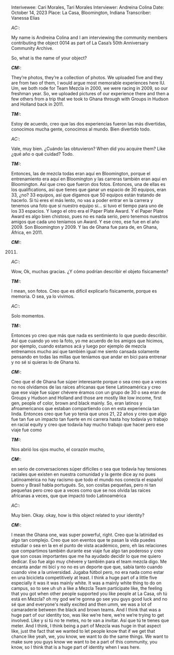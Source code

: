 Interivewee: Cari Morales, Tari Morales
Interviewer: Andreina Colina
Date: October 14, 2023
Place: La Casa, Bloomington, Indiana
Transcriber: Vanessa Elias

*AC:*:  

My name is Andreina Colina and I am interviewing the community members contributing the object 0014 as part of La Casa’s 50th Anniversary Community Archive.  

So, what is the name of your object?  

 

***CM:***:  

They’re photos, they’re a collection of photos. We uploaded five and they are from two of them, I would argue most memorable experiences here IU. Um, we both rode for Team Mezcla in 2000, we were racing in 2009, so our freshman year. So, we uploaded pictures of our experience there and then a few others from a trip that we took to Ghana through with Groups in Hudson and Holland back in 2011. 

 

***TM:***:  

 
Estoy de acuerdo, creo que las dos experiencias fueron las más divertidas, conocimos mucha gente, conocimos al mundo. Bien divertido todo.  

 

*AC:*:  

Vale, muy bien. ¿Cuándo las obtuvieron? When did you acquire them? Like ¿qué año o qué cuidad? Todo. 

 

***TM:***: 

Entonces, las de mezcla todas eran aquí en Bloomington, porque el entrenamiento era aquí en Bloomington y las carreras también eran aquí en Bloomington. Así que creo que fueron dos fotos. Entonces, una de ellas es los qualifications, así que tienes que ganar un espacio de 30 equipos, eran 33, ¿no? 33 equipos, así que digamos que 50 equipos están tratando de hacerlo. Si tú eres el más lento, no vas a poder entrar en la carrera y tenemos una foto que sí nuestro equipo sí... si tuvo el tiempo para uno de los 33 espacios. Y luego el otro era el Paper Plate Award. Y el Paper Plate Award es algo bien chistoso, pues no es nada serio, pero tenemos nuestros amigos que cada uno teníamos un Award. Y ese creo, ese fue en el año 2009. Son Bloomington y 2009. Y las de Ghana fue para de, en Ghana, África, en 2011.  

 

***CM:***:  

2011.  

 

*AC:*:  

Wow, Ok, muchas gracias. ¿Y cómo podrían describir el objeto físicamente?  

 

***TM:***: 

I mean, son fotos. Creo que es difícil explicarlo físicamente, porque es memoria. O sea, ya lo vivimos.  

 

*AC:*:  

Solo momentos.  

 

***TM:***: 

Entonces yo creo que más que nada es sentimiento lo que puedo describir. Así que cuando yo veo la foto, yo me acuerdo de los amigos que hicimos, por ejemplo, cuando estamos acá y luego por ejemplo de mezcla entrenamos mucho así que también igual me siento cansada solamente pensando en todas las millas que teníamos que andar en bici para entrenar y no sé si quieras lo de Ghana tú.  

 

***CM:***:  

Creo que el de Ghana fue súper interesante porque o sea creo que a veces no nos olvidamos de las raíces africanas que tiene Latinoamérica y creo que ese viaje fue súper chévere éramos con un grupo de 30 o sea eran de Groups y Hudson and Holland and those are mostly like low income, first gen, people of color, brown and black mainly. So, eran latinos y afroamericanos que estaban compartiendo con en esta experiencia tan linda. Entonces creo que fue yo tenía que unos 21, 22 años y creo que algo fue tan fue un impacto tan fuerte en mi carrera hasta hoy todavía yo trabajo en racial equity y creo que todavía hay mucho trabajo que hacer pero ese viaje fue como  

 

***TM:***: 

Nos abrió los ojos mucho, el corazón mucho,  

 

***CM:***:  

en serio de conversaciones súper difíciles o sea que todavía hay tensiones raciales que existen en nuestra comunidad y la gente dice ay no pues Latinoamérica no hay racismo que todo el mundo nos conecta el español bueno y Brasil habla portugués. So, son cositas pequeñas, pero ni tan pequeñas pero creo que a veces como que se nos olvida las raíces africanas a veces, que que impactó todo Latinoamérica  

 

*AC:*:  

Muy bien. Okay. okay, how is this object related to your identity?  

 

***CM:***:  

I mean the Ghana one, was super powerful, right. Creo que la latinidad es algo tan complejo. Creo que son eventos que te pasan la vida puedes estudiar o sea en la en el punto de vista académico, pero, eh las relaciones que compartimos también durante ese viaje fue algo tan poderoso y creo que son cosas importantes que me ha ayudado decidir lo que me quiero dedicar. Eso fue algo muy chévere y también para el team mezcla digo. Me encanta andar mi bici y no no es un deporte que que, sabía tanto cuando cuando vine a la universidad. Jugaba fútbol pero, no era nada como estar en una bicicleta competitively at least. I think a huge part of a little five especially it was it was mainly white. It was a mainly white thing to do on campus, so to see uh uh a like a Mezcla Team participate like, the feeling that you got when other people supported you like people at La Casa, oh tú está en Mezcla? oh my god we're gonna go see you guys good luck and no sé que and everyone's really excited and then umm, we was a lot of camaraderie between the black and brown teams. And I think that was a huge part of our identity too, was like we’re here, we’re we’re trying to get involved. Like y si tú no te metes, no te van a invitar. Así que tú te tienes que meter. And I think, I think being a part of Mezcla was huge in that aspect like, just the fact that we wanted to let people know that if we get that chance like yeah, we, you know, we want to do the same things. We want to make sure you guys know we want to be a part of this community, you know, so I think that is a huge part of identity when I was here.  

 
